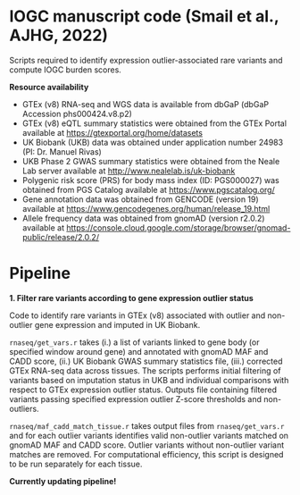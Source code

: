 # IOGC manuscript code (Smail et al., AJHG, 2022)

Scripts required to identify expression outlier-associated rare variants and compute IOGC burden scores. 

**Resource availability**
* GTEx (v8) RNA-seq and WGS data is available from dbGaP (dbGaP Accession phs000424.v8.p2)
* GTEx (v8) eQTL summary statistics were obtained from the GTEx Portal available at https://gtexportal.org/home/datasets 
* UK Biobank (UKB) data was obtained under application number 24983 (PI: Dr. Manuel Rivas)
* UKB Phase 2 GWAS summary statistics were obtained from the Neale Lab server available at  http://www.nealelab.is/uk-biobank
* Polygenic risk score (PRS) for body mass index (ID: PGS000027) was obtained from PGS Catalog available at https://www.pgscatalog.org/
* Gene annotation data was obtained from GENCODE (version 19) available at https://www.gencodegenes.org/human/release_19.html
* Allele frequency data was obtained from gnomAD (version r2.0.2) available at https://console.cloud.google.com/storage/browser/gnomad-public/release/2.0.2/

# Pipeline

**1. Filter rare variants according to gene expression outlier status**

Code to identify rare variants in GTEx (v8) associated with outlier and non-outlier gene expression and imputed in UK Biobank. 

`rnaseq/get_vars.r` takes (i.) a list of variants linked to gene body (or specified window around gene) and annotated with gnomAD MAF and CADD score, (ii.) UK Biobank GWAS summary statistics file, (iii.) corrected GTEx RNA-seq data across tissues. The scripts performs initial filtering of variants based on imputation status in UKB and individual comparisons with respect to GTEx expression outlier status. Outputs file containing filtered variants passing specified expression outlier Z-score thresholds and non-outliers.

`rnaseq/maf_cadd_match_tissue.r` takes output files from `rnaseq/get_vars.r` and for each outlier variants identifies valid non-outlier variants matched on gnomAD MAF and CADD score. Outlier variants without non-outlier variant matches are removed. For computational efficiency, this script is designed to be run separately for each tissue.


**Currently updating pipeline!**
